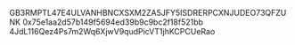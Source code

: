 GB3RMPTL47E4ULVANHBNCXSXM2ZA5JFY5ISDRERPCXNJUDEO73QFZUNK
0x75e1aa2d57b149f5694ed39b9c9bc2f18f521bb
4JdL116Qez4Ps7m2Wq6XjwV9qudPicVT1jhKCPCUeRao
